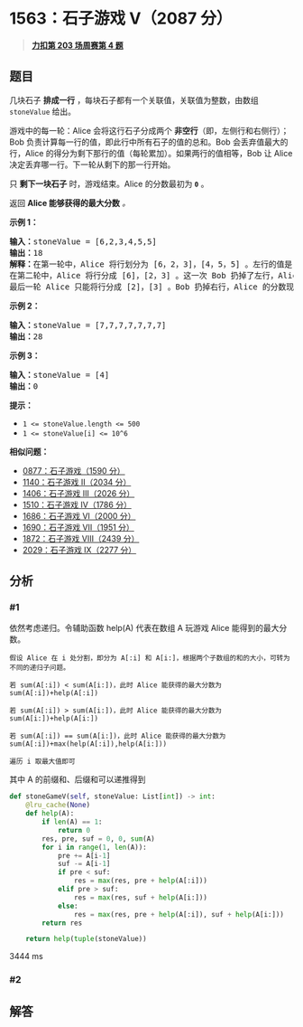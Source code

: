 # 1563：石子游戏 V（2087 分）


> <u>**[力扣第 203 场周赛第 4 题](https://leetcode.cn/problems/stone-game-v/)**</u>

## 题目

<p>几块石子 <strong>排成一行</strong> ，每块石子都有一个关联值，关联值为整数，由数组 <code>stoneValue</code> 给出。</p>

<p>游戏中的每一轮：Alice 会将这行石子分成两个 <strong>非空行</strong>（即，左侧行和右侧行）；Bob 负责计算每一行的值，即此行中所有石子的值的总和。Bob 会丢弃值最大的行，Alice 的得分为剩下那行的值（每轮累加）。如果两行的值相等，Bob 让 Alice 决定丢弃哪一行。下一轮从剩下的那一行开始。</p>

<p>只 <strong>剩下一块石子</strong> 时，游戏结束。Alice 的分数最初为 <strong><code>0</code></strong> 。</p>

<p>返回 <strong>Alice 能够获得的最大分数</strong><em> 。</em></p>



<p><strong>示例 1：</strong></p>

<pre><strong>输入：</strong>stoneValue = [6,2,3,4,5,5]
<strong>输出：</strong>18
<strong>解释：</strong>在第一轮中，Alice 将行划分为 [6，2，3]，[4，5，5] 。左行的值是 11 ，右行的值是 14 。Bob 丢弃了右行，Alice 的分数现在是 11 。
在第二轮中，Alice 将行分成 [6]，[2，3] 。这一次 Bob 扔掉了左行，Alice 的分数变成了 16（11 + 5）。
最后一轮 Alice 只能将行分成 [2]，[3] 。Bob 扔掉右行，Alice 的分数现在是 18（16 + 2）。游戏结束，因为这行只剩下一块石头了。
</pre>

<p><strong>示例 2：</strong></p>

<pre><strong>输入：</strong>stoneValue = [7,7,7,7,7,7,7]
<strong>输出：</strong>28
</pre>

<p><strong>示例 3：</strong></p>

<pre><strong>输入：</strong>stoneValue = [4]
<strong>输出：</strong>0
</pre>



<p><strong>提示：</strong></p>

<ul>
<li><code>1 &lt;= stoneValue.length &lt;= 500</code></li>
<li><code>1 &lt;= stoneValue[i] &lt;= 10^6</code></li>
</ul>


**相似问题：**
- [0877：石子游戏（1590 分）](/leetcode/0877)
- [1140：石子游戏 II（2034 分）](/leetcode/1140)
- [1406：石子游戏 III（2026 分）](/leetcode/1406)
- [1510：石子游戏 IV（1786 分）](/leetcode/1510)
- [1686：石子游戏 VI（2000 分）](/leetcode/1686)
- [1690：石子游戏 VII（1951 分）](/leetcode/1690)
- [1872：石子游戏 VIII（2439 分）](/leetcode/1872)
- [2029：石子游戏 IX（2277 分）](/leetcode/2029)


## 分析

### #1

依然考虑递归。令辅助函数 help(A) 代表在数组 A 玩游戏 Alice 能得到的最大分数。

	假设 Alice 在 i 处分割，即分为 A[:i] 和 A[i:]，根据两个子数组的和的大小，可转为不同的递归子问题。
	
	若 sum(A[:i]) < sum(A[i:])，此时 Alice 能获得的最大分数为 sum(A[:i])+help(A[:i])
	
	若 sum(A[:i]) > sum(A[i:])，此时 Alice 能获得的最大分数为 sum(A[i:])+help(A[i:])
	
	若 sum(A[:i]) == sum(A[i:])，此时 Alice 能获得的最大分数为 sum(A[:i])+max(help(A[:i]),help(A[i:]))
	
	遍历 i 取最大值即可

其中 A 的前缀和、后缀和可以递推得到
	
```python
def stoneGameV(self, stoneValue: List[int]) -> int:
	@lru_cache(None)
	def help(A):
		if len(A) == 1:
			return 0
		res, pre, suf = 0, 0, sum(A)
		for i in range(1, len(A)):
			pre += A[i-1]
			suf -= A[i-1]
			if pre < suf:
				res = max(res, pre + help(A[:i]))
			elif pre > suf:
				res = max(res, suf + help(A[i:]))
			else:
				res = max(res, pre + help(A[:i]), suf + help(A[i:]))
		return res

	return help(tuple(stoneValue))
```

3444 ms

	
### #2





## 解答

```python

```



